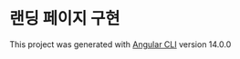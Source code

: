 # 랜딩 페이지 구현
This project was generated with [Angular CLI](https://github.com/angular/angular-cli) version 14.0.0


